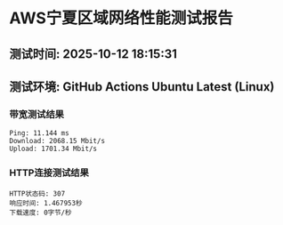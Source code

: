 # AWS宁夏区域网络性能测试报告
## 测试时间: 2025-10-12 18:15:31
## 测试环境: GitHub Actions Ubuntu Latest (Linux)

### 带宽测试结果
```
Ping: 11.144 ms
Download: 2068.15 Mbit/s
Upload: 1701.34 Mbit/s
```

### HTTP连接测试结果
```
HTTP状态码: 307
响应时间: 1.467953秒
下载速度: 0字节/秒
```

